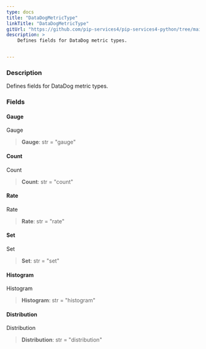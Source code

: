 ```yaml
---
type: docs
title: "DataDogMetricType"
linkTitle: "DataDogMetricType"
gitUrl: "https://github.com/pip-services4/pip-services4-python/tree/main/pip-services4-datadog-python"
description: >
    Defines fields for DataDog metric types.


---
```


### Description

Defines fields for DataDog metric types.


### Fields

<span class="hide-title-link">

#### Gauge
Gauge
> **Gauge**: str = "gauge"
#### Count
Count
> **Count**: str = "count"
#### Rate
Rate
> **Rate**: str = "rate"
#### Set
Set
> **Set**: str = "set"
#### Histogram
Histogram
> **Histogram**: str = "histogram"
#### Distribution
Distribution
> **Distribution**: str = "distribution"

</span>
